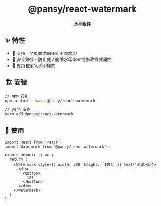 <h1 align="center">@pansy/react-watermark</h1>

<h4 align="center">水印组件<h4>

## ✨ 特性

* 🚀 支持一个页面添加多处不同水印
* 🌈 安全防御 - 防止他人删除水印dom或修改样式属性
* 🐠 支持自定义水印样式

## 🏗 安装

```sh
// npm 安装
npm install --save @pansy/react-watermark

// yarn 安装
yarn add @pansy/react-watermark
```

## 🔨 使用

```
import React from 'react';
import Watermark from '@pansy/react-watermark';

export default () => {
  return (
    <Watermark style={{ width: 500, height: '100%' }} text="测试水印">
      <div>
        <button>
          123
        </button>
      </div>
    </Watermark>
  )
}
```
